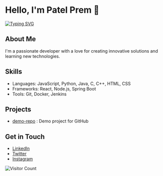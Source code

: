 # Hello, I'm Patel Prem 👋

[![Typing SVG](https://readme-typing-svg.herokuapp.com?font=Fira+Code&pause=1000&width=435&lines=Patel+Prem+%7C+Software+Developer)](https://git.io/typing-svg)

## About Me
I'm a passionate developer with a love for creating innovative solutions and learning new technologies. 

## Skills
- Languages: JavaScript, Python, Java, C, C++, HTML, CSS
- Frameworks: React, Node.js, Spring Boot
- Tools: Git, Docker, Jenkins

## Projects
- [demo-repo](https://github.com/premptl2204/demo-repo) : Demo project for GitHub

## Get in Touch
- [LinkedIn](https://linkedin.com/in/prem-patel-50a59b27a/)
- [Twitter](https://x.com/prem_ptl22)
- [Instagram](https://www.instagram.com/patelprem_2204/)

![Visitor Count](https://profile-counter.glitch.me/premptk2204/count.svg)
